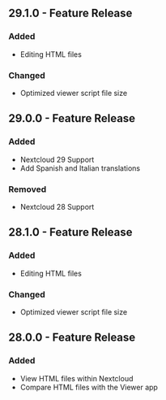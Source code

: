 ## 29.1.0 - Feature Release
### Added
- Editing HTML files
### Changed
- Optimized viewer script file size

## 29.0.0 - Feature Release
### Added
- Nextcloud 29 Support
- Add Spanish and Italian translations
### Removed
- Nextcloud 28 Support

## 28.1.0 - Feature Release
### Added
- Editing HTML files
### Changed
- Optimized viewer script file size

## 28.0.0 - Feature Release
### Added
- View HTML files within Nextcloud
- Compare HTML files with the Viewer app